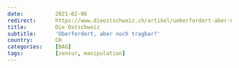 ```yaml
---
date:          2021-02-06
redirect:      https://www.dieostschweiz.ch/artikel/ueberfordert-aber-noch-tragbar-M743Ggd
title:         Die Ostschweiz
subtitle:      'Überfordert, aber noch tragbar?'
country:       CH
categories:    [BAG]
tags:          [zensur, manipulation]
---
```

